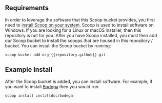 ## Requirements

In order to leverage the software that this Scoop bucket provides, you first need to [install Scoop on your system](https://github.com/ScoopInstaller/Scoop/wiki/Quick-Start). Scoop is used to install software on Windows. If you are looking for a Linux or macOS installer, then this repository is not for you. After you have Scoop installed, you must then add our Scoop bucket to install the scoops that are housed in this repository / bucket. You can install the Scoop bucket by running:

```shell
scoop bucket add org {{repository.github}}.git
```

## Example Install

After the Scoop bucket is added, you can install software. For example, if you want to install [Bodega](https://github.com/megabyte-labs/Bodega) then you would run:

```shell
scoop install installdoc/bodega
```
